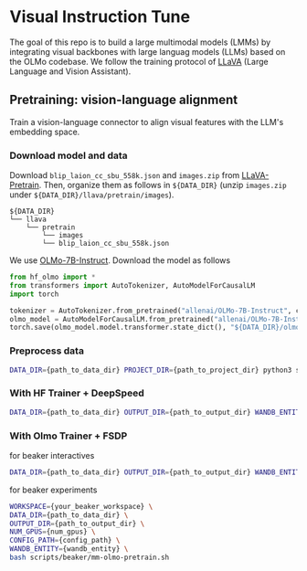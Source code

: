 # Visual Instruction Tune

The goal of this repo is to build a large multimodal models (LMMs) by integrating visual backbones with large languag models (LLMs) based on the OLMo codebase. We follow the training protocol of [LLaVA](https://github.com/haotian-liu/LLaVA) (Large Language and Vision Assistant).

## Pretraining: vision-language alignment

Train a vision-language connector to align visual features with the LLM's embedding space.

### Download model and data

Download `blip_laion_cc_sbu_558k.json` and `images.zip` from [LLaVA-Pretrain](https://huggingface.co/datasets/liuhaotian/LLaVA-Pretrain).
Then, organize them as follows in `${DATA_DIR}` (unzip `images.zip` under `${DATA_DIR}/llava/pretrain/images`).

```
${DATA_DIR}
└── llava
    └── pretrain
        └── images
        └── blip_laion_cc_sbu_558k.json
```

We use [OLMo-7B-Instruct](https://huggingface.co/allenai/OLMo-7B-Instruct). Download the model as follows
```python
from hf_olmo import *
from transformers import AutoTokenizer, AutoModelForCausalLM
import torch

tokenizer = AutoTokenizer.from_pretrained("allenai/OLMo-7B-Instruct", cache_dir="${DATA_DIR}/olmo", model_max_length=2048)
olmo_model = AutoModelForCausalLM.from_pretrained("allenai/OLMo-7B-Instruct", cache_dir="${DATA_DIR}/olmo")
torch.save(olmo_model.model.transformer.state_dict(), "${DATA_DIR}/olmo/olmo-7b-instruct-hf-transformer.pt")
```

### Preprocess data

```bash
DATA_DIR={path_to_data_dir} PROJECT_DIR={path_to_project_dir} python3 scripts/llava/preprocess/preprocess_llava_pretrain_data_olmo.py scripts/llava/preprocess/olmo-7b-instruct-hf.yaml
```


### With HF Trainer + DeepSpeed

```bash
DATA_DIR={path_to_data_dir} OUTPUT_DIR={path_to_output_dir} WANDB_ENTITY={wandb_entity} bash scripts/llava/pretrain.sh
```


### With Olmo Trainer + FSDP

for beaker interactives
```bash
DATA_DIR={path_to_data_dir} OUTPUT_DIR={path_to_output_dir} WANDB_ENTITY={wandb_entity} torchrun -m --nproc-per-node {num_gpus} scripts.train {config_path}
```

for beaker experiments
```bash
WORKSPACE={your_beaker_workspace} \
DATA_DIR={path_to_data_dir} \
OUTPUT_DIR={path_to_output_dir} \
NUM_GPUS={num_gpus} \
CONFIG_PATH={config_path} \
WANDB_ENTITY={wandb_entity} \
bash scripts/beaker/mm-olmo-pretrain.sh
```
